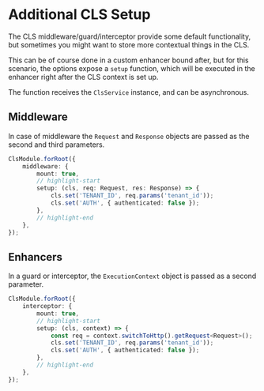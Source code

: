 # Additional CLS Setup

The CLS middleware/guard/interceptor provide some default functionality, but sometimes you might want to store more contextual things in the CLS.

This can be of course done in a custom enhancer bound after, but for this scenario, the options expose a `setup` function, which will be executed in the enhancer right after the CLS context is set up.

The function receives the `ClsService` instance, and can be asynchronous.

## Middleware

In case of middleware the `Request` and `Response` objects are passed as the second and third parameters.

```ts
ClsModule.forRoot({
    middleware: {
        mount: true,
        // highlight-start
        setup: (cls, req: Request, res: Response) => {
            cls.set('TENANT_ID', req.params('tenant_id'));
            cls.set('AUTH', { authenticated: false });
        },
        // highlight-end
    },
});
```

## Enhancers

In a guard or interceptor, the `ExecutionContext` object is passed as a second parameter.

```ts
ClsModule.forRoot({
    interceptor: {
        mount: true,
        // highlight-start
        setup: (cls, context) => {
            const req = context.switchToHttp().getRequest<Request>();
            cls.set('TENANT_ID', req.params('tenant_id'));
            cls.set('AUTH', { authenticated: false });
        },
        // highlight-end
    },
});
```
